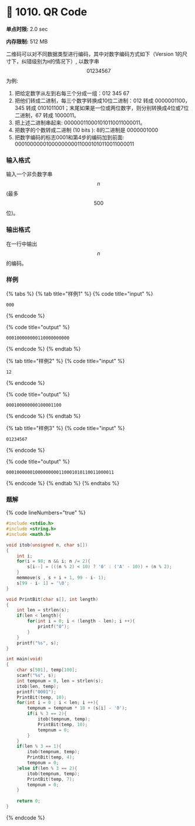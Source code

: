# 💚 1010. QR Code



**单点时限:** 2.0 sec

**内存限制:** 512 MB

二维码可以对不同数据类型进行编码，其中对数字编码方式如下（Version 1的尺寸下，纠错级别为`H`的情况下）, 以数字串 $$01234567$$ 为例:

1. 把给定数字从左到右每三个分成一组：012 345 67
2. 把他们转成二进制，每三个数字转换成10位二进制：012 转成 0000001100，345 转成 0101011001；末尾如果是一位或两位数字，则分别转换成4位或7位二进制，67 转成 1000011。
3. 把上述二进制串起来: 000000110001010110011000011。
4. 把数字的个数转成二进制 (10 bits ): 8的二进制是 0000001000
5. 把数字编码的标志0001和第4步的编码加到前面: 00010000001000000000110001010110011000011

### 输入格式

输入一个非负数字串 $$n$$ (最多$$500$$位)。

### 输出格式

在一行中输出 $$n$$ 的编码。

### 样例

{% tabs %}
{% tab title="样例1" %}
{% code title="input" %}
```
000
```
{% endcode %}

{% code title="output" %}
```
000100000000110000000000
```
{% endcode %}
{% endtab %}

{% tab title="样例2" %}
{% code title="input" %}
```
12
```
{% endcode %}

{% code title="output" %}
```
000100000000100001100
```
{% endcode %}
{% endtab %}

{% tab title="样例3" %}
{% code title="input" %}
```
01234567
```
{% endcode %}

{% code title="output" %}
```
00010000001000000000110001010110011000011
```
{% endcode %}
{% endtab %}
{% endtabs %}

### 题解

{% code lineNumbers="true" %}
```c
#include <stdio.h>
#include <string.h>
#include <math.h>

void itob(unsigned n, char s[])
{ 
	int i;
	for(i = 98; n && i; n /= 2){
		s[i--] = (((n % 2) < 10) ? '0' : ('A' - 10)) + (n % 2);
	}
	memmove(s , s + i + 1, 99 - i- 1);
	s[99 - i- 1] = '\0';
}

void PrintBit(char s[], int length)
{
	int len = strlen(s);
	if(len < length){
		for(int i = 0; i < (length - len); i ++){
			printf("0");
		}
	}
	printf("%s", s);
} 

int main(void)
{
	char s[501], temp[100];
	scanf("%s", s);
	int tempnum = 0, len = strlen(s);
	itob(len, temp);
	printf("0001");
	PrintBit(temp, 10);
	for(int i = 0 ; i < len; i ++){
		tempnum = tempnum * 10 + (s[i] - '0');
		if(i % 3 == 2){
			itob(tempnum, temp);
			PrintBit(temp, 10);
			tempnum = 0;
		}
	}
	if(len % 3 == 1){
		itob(tempnum, temp);
		PrintBit(temp, 4);
		tempnum = 0;
	}else if(len % 3 == 2){
		itob(tempnum, temp);
		PrintBit(temp, 7);
		tempnum = 0;
	}
	
	return 0;
}
```
{% endcode %}
